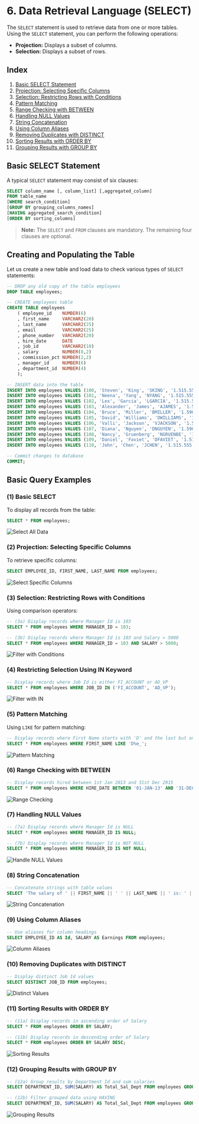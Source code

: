 # 6. Data Retrieval Language (SELECT)

The `SELECT` statement is used to retrieve data from one or more tables. Using the `SELECT` statement, you can perform the following operations:

- **Projection:** Displays a subset of columns.
- **Selection:** Displays a subset of rows.

## Index

1. [Basic SELECT Statement](#basic-select-statement)
2. [Projection: Selecting Specific Columns](#projection-selecting-specific-columns)
3. [Selection: Restricting Rows with Conditions](#selection-restricting-rows-with-conditions)
4. [Pattern Matching](#pattern-matching)
5. [Range Checking with BETWEEN](#range-checking-with-between)
6. [Handling NULL Values](#handling-null-values)
7. [String Concatenation](#string-concatenation)
8. [Using Column Aliases](#using-column-aliases)
9. [Removing Duplicates with DISTINCT](#removing-duplicates-with-distinct)
10. [Sorting Results with ORDER BY](#sorting-results-with-order-by)
11. [Grouping Results with GROUP BY](#grouping-results-with-group-by)

## Basic SELECT Statement

A typical `SELECT` statement may consist of six clauses:

```sql
SELECT column_name [, column_list] [,aggregated_column]
FROM table_name
[WHERE search_condition]
[GROUP BY grouping_columns_names]
[HAVING aggregated_search_condition]
[ORDER BY sorting_columns]
```

> **Note:** The `SELECT` and `FROM` clauses are mandatory. The remaining four clauses are optional.

## Creating and Populating the Table

Let us create a new table and load data to check various types of `SELECT` statements:

```sql
-- DROP any old copy of the table employees
DROP TABLE employees;

-- CREATE employees table
CREATE TABLE employees
    ( employee_id    NUMBER(6)
    , first_name     VARCHAR2(20)
    , last_name      VARCHAR2(25)
    , email          VARCHAR2(25)
    , phone_number   VARCHAR2(20)
    , hire_date      DATE
    , job_id         VARCHAR2(10)
    , salary         NUMBER(8,2)
    , commission_pct NUMBER(2,2)
    , manager_id     NUMBER(6)
    , department_id  NUMBER(4)
    );

-- INSERT data into the table
INSERT INTO employees VALUES (100, 'Steven', 'King', 'SKING', '1.515.555.0100', TO_DATE('17-06-2013', 'dd-MM-yyyy'), 'AD_PRES', 24000, NULL, NULL, 90);
INSERT INTO employees VALUES (101, 'Neena', 'Yang', 'NYANG', '1.515.555.0101', TO_DATE('21-09-2015', 'dd-MM-yyyy'), 'AD_VP', 17000, NULL, 100, 90);
INSERT INTO employees VALUES (102, 'Lex', 'Garcia', 'LGARCIA', '1.515.555.0102', TO_DATE('13-01-2011', 'dd-MM-yyyy'), 'AD_VP', 17000, NULL, 100, 90);
INSERT INTO employees VALUES (103, 'Alexander', 'James', 'AJAMES', '1.590.555.0103', TO_DATE('03-01-2016', 'dd-MM-yyyy'), 'IT_PROG', 9000, NULL, 102, 60);
INSERT INTO employees VALUES (104, 'Bruce', 'Miller', 'BMILLER', '1.590.555.0104', TO_DATE('21-05-2017', 'dd-MM-yyyy'), 'IT_PROG', 6000, NULL, 103, 60);
INSERT INTO employees VALUES (105, 'David', 'Williams', 'DWILLIAMS', '1.590.555.0105', TO_DATE('25-06-2015', 'dd-MM-yyyy'), 'IT_PROG', 4800, NULL, 103, 60);
INSERT INTO employees VALUES (106, 'Valli', 'Jackson', 'VJACKSON', '1.590.555.0106', TO_DATE('05-02-2016', 'dd-MM-yyyy'), 'IT_PROG', 4800, NULL, 103, 60);
INSERT INTO employees VALUES (107, 'Diana', 'Nguyen', 'DNGUYEN', '1.590.555.0107', TO_DATE('07-02-2017', 'dd-MM-yyyy'), 'IT_PROG', 4200, NULL, 103, 60);
INSERT INTO employees VALUES (108, 'Nancy', 'Gruenberg', 'NGRUENBE', '1.515.555.0108', TO_DATE('17-08-2012', 'dd-MM-yyyy'), 'FI_MGR', 12008, NULL, 101, 100);
INSERT INTO employees VALUES (109, 'Daniel', 'Faviet', 'DFAVIET', '1.515.555.0109', TO_DATE('16-08-2012', 'dd-MM-yyyy'), 'FI_ACCOUNT', 9000, NULL, 108, 100);
INSERT INTO employees VALUES (110, 'John', 'Chen', 'JCHEN', '1.515.555.0110', TO_DATE('28-09-2015', 'dd-MM-yyyy'), 'FI_ACCOUNT', 8200, NULL, 108, 100);

-- Commit changes to database
COMMIT;
```

## Basic Query Examples

### (1) Basic SELECT

To display all records from the table:

```sql
SELECT * FROM employees;
```

![Select All Data](images/select-table-data.png)

### (2) Projection: Selecting Specific Columns

To retrieve specific columns:

```sql
SELECT EMPLOYEE_ID, FIRST_NAME, LAST_NAME FROM employees;
```

![Select Specific Columns](images/DRL-output-2.png)

### (3) Selection: Restricting Rows with Conditions

Using comparison operators:

```sql
-- (3a) Display records where Manager Id is 103
SELECT * FROM employees WHERE MANAGER_ID = 103;

-- (3b) Display records where Manager Id is 103 and Salary > 5000
SELECT * FROM employees WHERE MANAGER_ID = 103 AND SALARY > 5000;
```

![Filter with Conditions](images/DRL-output-3-2.png)

### (4) Restricting Selection Using IN Keyword

```sql
-- Display records where Job Id is either FI_ACCOUNT or AD_VP
SELECT * FROM employees WHERE JOB_ID IN ('FI_ACCOUNT', 'AD_VP');
```

![Filter with IN](images/DRL-output-4.png)

### (5) Pattern Matching

Using `LIKE` for pattern matching:

```sql
-- Display records where First Name starts with 'D' and the last but one letter is 'e'
SELECT * FROM employees WHERE FIRST_NAME LIKE 'D%e_';
```

![Pattern Matching](images/DRL-output-5.png)

### (6) Range Checking with BETWEEN

```sql
-- Display records hired between 1st Jan 2013 and 31st Dec 2015
SELECT * FROM employees WHERE HIRE_DATE BETWEEN '01-JAN-13' AND '31-DEC-15';
```

![Range Checking](images/DRL-output-6.png)

### (7) Handling NULL Values

```sql
-- (7a) Display records where Manager Id is NULL
SELECT * FROM employees WHERE MANAGER_ID IS NULL;

-- (7b) Display records where Manager Id is NOT NULL
SELECT * FROM employees WHERE MANAGER_ID IS NOT NULL;
```

![Handle NULL Values](images/DRL-output-7.png)

### (8) String Concatenation

```sql
-- Concatenate strings with table values
SELECT 'The salary of ' || FIRST_NAME || ' ' || LAST_NAME || ' is: ' || SALARY FROM employees;
```

![String Concatenation](images/DRL-output-8.png)

### (9) Using Column Aliases

```sql
-- Use aliases for column headings
SELECT EMPLOYEE_ID AS Id, SALARY AS Earnings FROM employees;
```

![Column Aliases](images/DRL-output-9.png)

### (10) Removing Duplicates with DISTINCT

```sql
-- Display distinct Job Id values
SELECT DISTINCT JOB_ID FROM employees;
```

![Distinct Values](images/DRL-output-10.png)

### (11) Sorting Results with ORDER BY

```sql
-- (11a) Display records in ascending order of Salary
SELECT * FROM employees ORDER BY SALARY;

-- (11b) Display records in descending order of Salary
SELECT * FROM employees ORDER BY SALARY DESC;
```

![Sorting Results](images/DRL-output-11.png)

### (12) Grouping Results with GROUP BY

```sql
-- (12a) Group results by Department Id and sum salaries
SELECT DEPARTMENT_ID, SUM(SALARY) AS Total_Sal_Dept FROM employees GROUP BY DEPARTMENT_ID;

-- (12b) Filter grouped data using HAVING
SELECT DEPARTMENT_ID, SUM(SALARY) AS Total_Sal_Dept FROM employees GROUP BY DEPARTMENT_ID HAVING SUM(SALARY) < 30000;
```

![Grouping Results](images/DRL-output-12.png)

